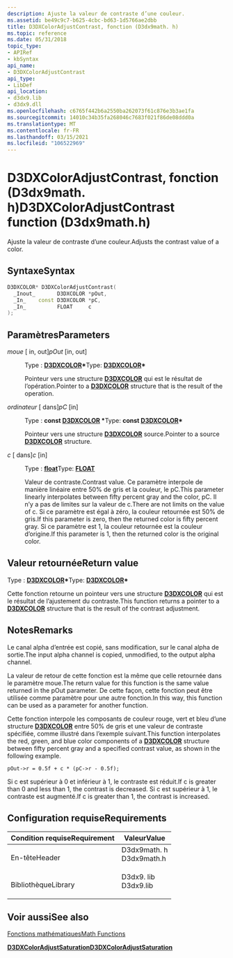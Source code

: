```yaml
---
description: Ajuste la valeur de contraste d’une couleur.
ms.assetid: be49c9c7-b625-4cbc-bd63-1d5766ae2dbb
title: D3DXColorAdjustContrast, fonction (D3dx9math. h)
ms.topic: reference
ms.date: 05/31/2018
topic_type:
- APIRef
- kbSyntax
api_name:
- D3DXColorAdjustContrast
api_type:
- LibDef
api_location:
- d3dx9.lib
- d3dx9.dll
ms.openlocfilehash: c6765f442b6a2550ba262073f61c876e3b3ae1fa
ms.sourcegitcommit: 14010c34b35fa268046c7683f021f86de08ddd0a
ms.translationtype: MT
ms.contentlocale: fr-FR
ms.lasthandoff: 03/15/2021
ms.locfileid: "106522969"
---
```

# <a name="d3dxcoloradjustcontrast-function-d3dx9mathh"></a><span data-ttu-id="bb140-103">D3DXColorAdjustContrast, fonction (D3dx9math. h)</span><span class="sxs-lookup"><span data-stu-id="bb140-103">D3DXColorAdjustContrast function (D3dx9math.h)</span></span>

<span data-ttu-id="bb140-104">Ajuste la valeur de contraste d’une couleur.</span><span class="sxs-lookup"><span data-stu-id="bb140-104">Adjusts the contrast value of a color.</span></span>

## <a name="syntax"></a><span data-ttu-id="bb140-105">Syntaxe</span><span class="sxs-lookup"><span data-stu-id="bb140-105">Syntax</span></span>


```C++
D3DXCOLOR* D3DXColorAdjustContrast(
  _Inout_       D3DXCOLOR *pOut,
  _In_    const D3DXCOLOR *pC,
  _In_          FLOAT     c
);
```



## <a name="parameters"></a><span data-ttu-id="bb140-106">Paramètres</span><span class="sxs-lookup"><span data-stu-id="bb140-106">Parameters</span></span>

<dl> <dt>

<span data-ttu-id="bb140-107">*moue* \[ in, out\]</span><span class="sxs-lookup"><span data-stu-id="bb140-107">*pOut* \[in, out\]</span></span>
</dt> <dd>

<span data-ttu-id="bb140-108">Type : **[ **D3DXCOLOR**](d3dxcolor.md)\***</span><span class="sxs-lookup"><span data-stu-id="bb140-108">Type: **[**D3DXCOLOR**](d3dxcolor.md)\***</span></span>

<span data-ttu-id="bb140-109">Pointeur vers une structure [**D3DXCOLOR**](d3dxcolor.md) qui est le résultat de l’opération.</span><span class="sxs-lookup"><span data-stu-id="bb140-109">Pointer to a [**D3DXCOLOR**](d3dxcolor.md) structure that is the result of the operation.</span></span>

</dd> <dt>

<span data-ttu-id="bb140-110">*ordinateur* \[ dans\]</span><span class="sxs-lookup"><span data-stu-id="bb140-110">*pC* \[in\]</span></span>
</dt> <dd>

<span data-ttu-id="bb140-111">Type : **const [**D3DXCOLOR**](d3dxcolor.md) \***</span><span class="sxs-lookup"><span data-stu-id="bb140-111">Type: **const [**D3DXCOLOR**](d3dxcolor.md)\***</span></span>

<span data-ttu-id="bb140-112">Pointeur vers une structure [**D3DXCOLOR**](d3dxcolor.md) source.</span><span class="sxs-lookup"><span data-stu-id="bb140-112">Pointer to a source [**D3DXCOLOR**](d3dxcolor.md) structure.</span></span>

</dd> <dt>

<span data-ttu-id="bb140-113">*c* \[ dans\]</span><span class="sxs-lookup"><span data-stu-id="bb140-113">*c* \[in\]</span></span>
</dt> <dd>

<span data-ttu-id="bb140-114">Type : **[ **float**](../winprog/windows-data-types.md)**</span><span class="sxs-lookup"><span data-stu-id="bb140-114">Type: **[**FLOAT**](../winprog/windows-data-types.md)**</span></span>

<span data-ttu-id="bb140-115">Valeur de contraste.</span><span class="sxs-lookup"><span data-stu-id="bb140-115">Contrast value.</span></span> <span data-ttu-id="bb140-116">Ce paramètre interpole de manière linéaire entre 50% de gris et la couleur, le pC.</span><span class="sxs-lookup"><span data-stu-id="bb140-116">This parameter linearly interpolates between fifty percent gray and the color, pC.</span></span> <span data-ttu-id="bb140-117">Il n’y a pas de limites sur la valeur de c.</span><span class="sxs-lookup"><span data-stu-id="bb140-117">There are not limits on the value of c.</span></span> <span data-ttu-id="bb140-118">Si ce paramètre est égal à zéro, la couleur retournée est 50% de gris.</span><span class="sxs-lookup"><span data-stu-id="bb140-118">If this parameter is zero, then the returned color is fifty percent gray.</span></span> <span data-ttu-id="bb140-119">Si ce paramètre est 1, la couleur retournée est la couleur d’origine.</span><span class="sxs-lookup"><span data-stu-id="bb140-119">If this parameter is 1, then the returned color is the original color.</span></span>

</dd> </dl>

## <a name="return-value"></a><span data-ttu-id="bb140-120">Valeur retournée</span><span class="sxs-lookup"><span data-stu-id="bb140-120">Return value</span></span>

<span data-ttu-id="bb140-121">Type : **[ **D3DXCOLOR**](d3dxcolor.md)\***</span><span class="sxs-lookup"><span data-stu-id="bb140-121">Type: **[**D3DXCOLOR**](d3dxcolor.md)\***</span></span>

<span data-ttu-id="bb140-122">Cette fonction retourne un pointeur vers une structure [**D3DXCOLOR**](d3dxcolor.md) qui est le résultat de l’ajustement du contraste.</span><span class="sxs-lookup"><span data-stu-id="bb140-122">This function returns a pointer to a [**D3DXCOLOR**](d3dxcolor.md) structure that is the result of the contrast adjustment.</span></span>

## <a name="remarks"></a><span data-ttu-id="bb140-123">Notes</span><span class="sxs-lookup"><span data-stu-id="bb140-123">Remarks</span></span>

<span data-ttu-id="bb140-124">Le canal alpha d’entrée est copié, sans modification, sur le canal alpha de sortie.</span><span class="sxs-lookup"><span data-stu-id="bb140-124">The input alpha channel is copied, unmodified, to the output alpha channel.</span></span>

<span data-ttu-id="bb140-125">La valeur de retour de cette fonction est la même que celle retournée dans le paramètre moue.</span><span class="sxs-lookup"><span data-stu-id="bb140-125">The return value for this function is the same value returned in the pOut parameter.</span></span> <span data-ttu-id="bb140-126">De cette façon, cette fonction peut être utilisée comme paramètre pour une autre fonction.</span><span class="sxs-lookup"><span data-stu-id="bb140-126">In this way, this function can be used as a parameter for another function.</span></span>

<span data-ttu-id="bb140-127">Cette fonction interpole les composants de couleur rouge, vert et bleu d’une structure [**D3DXCOLOR**](d3dxcolor.md) entre 50% de gris et une valeur de contraste spécifiée, comme illustré dans l’exemple suivant.</span><span class="sxs-lookup"><span data-stu-id="bb140-127">This function interpolates the red, green, and blue color components of a [**D3DXCOLOR**](d3dxcolor.md) structure between fifty percent gray and a specified contrast value, as shown in the following example.</span></span>


```
pOut->r = 0.5f + c * (pC->r - 0.5f);
```



<span data-ttu-id="bb140-128">Si c est supérieur à 0 et inférieur à 1, le contraste est réduit.</span><span class="sxs-lookup"><span data-stu-id="bb140-128">If c is greater than 0 and less than 1, the contrast is decreased.</span></span> <span data-ttu-id="bb140-129">Si c est supérieur à 1, le contraste est augmenté.</span><span class="sxs-lookup"><span data-stu-id="bb140-129">If c is greater than 1, the contrast is increased.</span></span>

## <a name="requirements"></a><span data-ttu-id="bb140-130">Configuration requise</span><span class="sxs-lookup"><span data-stu-id="bb140-130">Requirements</span></span>



| <span data-ttu-id="bb140-131">Condition requise</span><span class="sxs-lookup"><span data-stu-id="bb140-131">Requirement</span></span> | <span data-ttu-id="bb140-132">Valeur</span><span class="sxs-lookup"><span data-stu-id="bb140-132">Value</span></span> |
|--------------------|----------------------------------------------------------------------------------------|
| <span data-ttu-id="bb140-133">En-tête</span><span class="sxs-lookup"><span data-stu-id="bb140-133">Header</span></span><br/>  | <dl> <span data-ttu-id="bb140-134"><dt>D3dx9math. h</dt></span><span class="sxs-lookup"><span data-stu-id="bb140-134"><dt>D3dx9math.h</dt></span></span> </dl> |
| <span data-ttu-id="bb140-135">Bibliothèque</span><span class="sxs-lookup"><span data-stu-id="bb140-135">Library</span></span><br/> | <dl> <span data-ttu-id="bb140-136"><dt>D3dx9. lib</dt></span><span class="sxs-lookup"><span data-stu-id="bb140-136"><dt>D3dx9.lib</dt></span></span> </dl>   |



## <a name="see-also"></a><span data-ttu-id="bb140-137">Voir aussi</span><span class="sxs-lookup"><span data-stu-id="bb140-137">See also</span></span>

<dl> <dt>

[<span data-ttu-id="bb140-138">Fonctions mathématiques</span><span class="sxs-lookup"><span data-stu-id="bb140-138">Math Functions</span></span>](dx9-graphics-reference-d3dx-functions-math.md)
</dt> <dt>

[<span data-ttu-id="bb140-139">**D3DXColorAdjustSaturation**</span><span class="sxs-lookup"><span data-stu-id="bb140-139">**D3DXColorAdjustSaturation**</span></span>](d3dxcoloradjustsaturation.md)
</dt> </dl>

 

 
